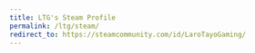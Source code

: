 ```yaml
---
title: LTG's Steam Profile
permalink: /ltg/steam/
redirect_to: https://steamcommunity.com/id/LaroTayoGaming/
---
```

